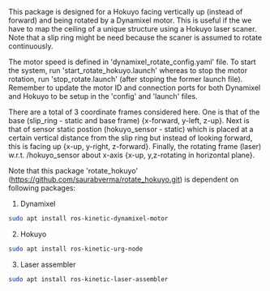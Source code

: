 This package is designed for a Hokuyo facing vertically up (instead of forward) and being rotated by a Dynamixel motor. This is useful if the we have to map the ceiling of a unique structure using a Hokuyo laser scaner. Note that a slip ring might be need because the scaner is assumed to rotate continuously.

The motor speed is defined in 'dynamixel_rotate_config.yaml' file. To start the system, run 'start_rotate_hokuyo.launch' whereas to stop the motor rotation, run 'stop_rotate.launch' (after stoping the former launch file). Remember to update the motor ID and connection ports for both Dynamixel and Hokuyo to be setup in the 'config' and 'launch' files.

There are a total of 3 coordinate frames considered here. One is that of the base (slip_ring - static and base frame) {x-forward, y-left, z-up}. Next is that of sensor static postion (hokuyo_sensor - static) which is placed at a certain vertical distance from the slip ring but instead of looking forward, this is facing up {x-up, y-right, z-forward}. Finally, the rotating frame (laser) w.r.t. /hokuyo_sensor about x-axis {x-up, y,z-rotating in horizontal plane}.



Note that this package 'rotate_hokuyo' (https://github.com/saurabverma/rotate_hokuyo.git) is dependent on following packages:

1. Dynamixel
```bash
sudo apt install ros-kinetic-dynamixel-motor
```

2. Hokuyo
```bash
sudo apt install ros-kinetic-urg-node
```

3. Laser assembler
```bash
sudo apt install ros-kinetic-laser-assembler
```
